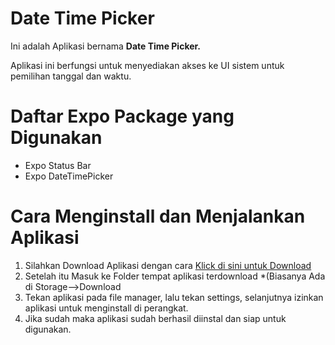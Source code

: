# Date Time Picker
Ini adalah Aplikasi bernama **Date Time Picker.** 

Aplikasi ini berfungsi untuk menyediakan akses ke UI sistem untuk pemilihan tanggal dan waktu.
# Daftar Expo Package yang Digunakan
- Expo Status Bar
- Expo DateTimePicker
# Cara Menginstall dan Menjalankan Aplikasi
1. Silahkan Download Aplikasi dengan cara [Klick di sini untuk Download](https://expo.dev/artifacts/1396d24d-e4c5-49cf-a472-8b4c22d92742)
2. Setelah itu Masuk ke Folder tempat aplikasi terdownload *(Biasanya Ada di Storage-->Download
3. Tekan aplikasi pada file manager, lalu tekan settings, selanjutnya izinkan aplikasi untuk menginstall di perangkat.
4. Jika sudah maka aplikasi sudah berhasil diinstal dan siap untuk digunakan.
